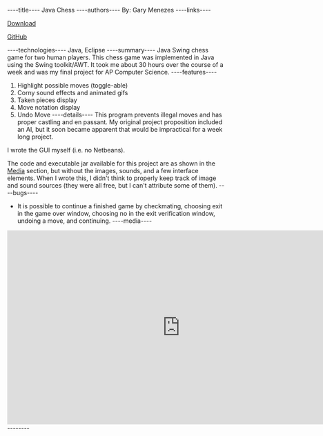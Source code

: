 ----title----
Java Chess
----authors----
By: Gary Menezes
----links----
<a href="https://fling.seas.upenn.edu/~gmenezes/dynamic/downloads/GChess.jar" class="btn btn-large btn-primary"><i class="icon-download-alt"></i><p>Download</p></a>
<a href="https://fling.seas.upenn.edu/~gmenezes/dynamic/downloads/GChess%20v1.0.zip" class="btn btn-large btn-success"><i class="icon-github"></i><p>GitHub</p></a>
----technologies----
Java, Eclipse
----summary----
Java Swing chess game for two human players. This chess game was implemented in Java using the Swing toolkit/AWT. It took me about 30 hours over the course of a week and was my final project for AP Computer Science.
----features----
1. Highlight possible moves (toggle-able)
2. Corny sound effects and animated gifs
3. Taken pieces display
4. Move notation display
5. Undo Move
----details----
This program prevents illegal moves and has proper castling and en passant. My original project proposition included an AI, but it soon became apparent that would be impractical for a week long project.

I wrote the GUI myself (i.e. no Netbeans).

The code and executable jar available for this project are as shown in the [Media](#media) section, but without the images, sounds, and a few interface elements. When I wrote this, I didn't think to properly keep track of image and sound sources (they were all free, but I can't attribute some of them).
----bugs----
* It is possible to continue a finished game by checkmating, choosing exit in the game over window, choosing no in the exit verification window, undoing a move, and continuing.
----media----
<div class="project-media-element">
  <div class="flash-embed-container">
    <iframe width="800" height="450" src="http://www.youtube-nocookie.com/embed/Ytpb35VO4gI?wmode=transparent&amp;fs=1&amp;hl=en_US&amp;rel=0&amp;controls=0" frameborder="0"></iframe>
  </div>
</div>
--------
